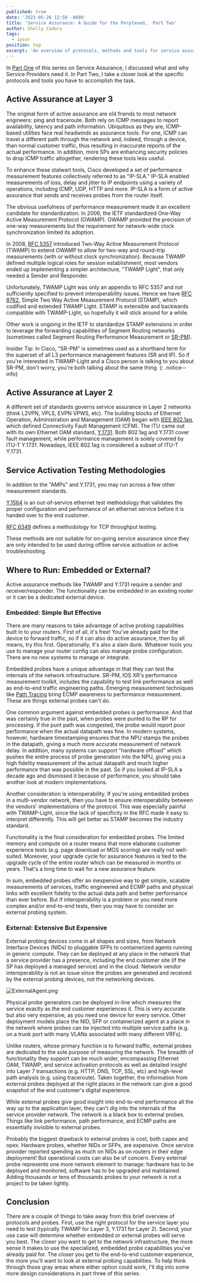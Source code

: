 ```yaml
---
published: true
date: '2023-05-26 12:58 -0600'
title: 'Service Assurance: A Guide for the Perplexed,  Part Two'
author: Shelly Cadora
tags:
  - iosxr
position: top
excerpt: 'An overview of protocols, methods and tools for service assurance'
---
```




In [Part One](https://xrdocs.io/design/blogs/2023-05-16-service-assurance-a-guide-for-the-perplexed/) of this series on Service Assurance, I discussed what and why Service Providers need it.  In Part Two, I take a closer look at the specific protocols and tools you have to accomplish the task.

## Active Assurance at Layer 3
The original form of active assurance are old friends to most network engineers: ping and traceroute.  Both rely on ICMP messages to report availability, latency and path information. Ubiquitous as they are, ICMP-based utilities face real headwinds as assurance tools.  For one, ICMP can travel a different path through the network and, indeed, through a device, than normal customer traffic, thus resulting in inaccurate reports of the actual performance. In addition, more SPs are enhancing security policies to drop ICMP traffic altogether, rendering these tools less useful.

To enhance these stalwart tools, Cisco developed a set of performance measurement features collectively referred to as "IP-SLA."  IP-SLA enabled measurements of loss, delay and jitter to IP endpoints using a variety of operations, including ICMP, UDP, HTTP and more. IP-SLA is a form of active assurance that sends and receives probes from the router itself.

The obvious usefulness of performance measurement made it an excellent candidate for standardization.  In 2006, the IETF standardized One-Way Active Measurement Protocol (OWAMP). OWAMP provided the precision of one-way measurements but the requirement for network-wide clock synchronization limited its adoption.  

In 2008, [RFC 5357](https://datatracker.ietf.org/doc/html/rfc5357) introduced Two-Way Active Measurement Protocol (TWAMP) to extend OWAMP to allow for two-way and round-trip measurements (with or without clock synchronization). Because TWAMP defined multiple logical roles for session establishment, most vendors ended up implementing a simpler architecture, "TWAMP Light", that only needed a Sender and Responder.  

Unfortunately, TWAMP Light was only an appendix to RFC 5357 and not sufficiently specified to prevent interoperability issues.  Hence we have [RFC 8762](https://datatracker.ietf.org/doc/html/rfc8762), Simple Two Way Active Measurement Protocol (STAMP), which codified and extended TWAMP Light. STAMP is extensible and backwards compatible with TWAMP-Light, so hopefully it will stick around for a while.

Other work is ongoing in the IETF to standardize STAMP extensions in order to leverage the forwarding capabilities of Segment Routing networks (sometimes called Segment Routing Performance Measurement or [SR-PM](https://datatracker.ietf.org/doc/draft-ietf-ippm-stamp-srpm/)).  

Insider Tip: In Cisco, "SR-PM" is sometimes used as a shorthand term for the superset of all L3 performance management features (SR and IP).  So if you're interested in TWAMP-Light and a Cisco person is talking to you about SR-PM, don't worry, you're both talking about the same thing.
{: .notice--info}

## Active Assurance at Layer 2

A different set of standards governs service assurance in Layer 2 networks (think L2VPN, VPLS, EVPN VPWS, etc).  The building blocks of Ethernet Operation, Administration and Management (OAM) began with [IEEE 802.1ag](https://www.ieee802.org/1/pages/802.1ag.html), which defined Connectivity Fault Management (CFM).  The ITU came out with its own Ethernet OAM standard, [Y.1731](https://www.itu.int/rec/T-REC-Y.1731/en). Both 802.1ag and Y.1731 cover fault management, while performance management is solely covered by ITU-T Y.1731. Nowadays, IEEE 802.1ag is considered a subset of ITU-T Y.1731.


## Service Activation Testing Methodologies

In addition to the "AMPs" and Y.1731, you may run across a few other measurement standards. 

[Y.1564](https://www.itu.int/rec/T-REC-Y.1564-201602-I/en) is an out-of-service ethernet test methodology that validates the proper configuration and performance of an ethernet service before it is handed over to the end customer.  

[RFC 6349](https://www.ietf.org/rfc/rfc6349.txt) defines a methodology for TCP throughput testing.

These methods are not suitable for on-going service assurance since they are only intended to be used during offline service activation or active troubleshooting.

## Where to Run: Embedded or External?

Active assurance methods like TWAMP and Y.1731 require a sender and receiver/responder.  The functionality can be embedded in an existing router or it can be a dedicated external device.

### Embedded: Simple But Effective

There are many reasons to take advantage of active probing capabilities built in to your routers.  First of all, it's free!  You've already paid for the device to forward traffic, so if it can also do active assurance, then by all means, try this first.  Operationally, it's also a slam dunk.  Whatever tools you use to manage your router config can also manage probe configuration.  There are no new systems to manage or integrate.

Embedded probes have a unique advantage in that they can test the internals of the network infrastructure. SR-PM, IOS XR's performance measurement toolkit, includes the capability to test link performance as well as end-to-end traffic engineering paths. Emerging measurement techniques like [Path Tracing](https://datatracker.ietf.org/doc/draft-filsfils-spring-path-tracing/) bring ECMP awareness to performance measurement.  These are things external probes can't do.

One common argument against embedded probes is performance.  And that was certainly true in the past, when probes were punted to the RP for processing. If the punt path was congested, the probe would report poor performance when the actual datapath was fine. In modern systems, however, hardware timestamping ensures that the NPU stamps the probes in the datapath, giving a much more accurate measurement of network delay.  In addition, many systems can support "hardware offload" which pushes the entire process of probe generation into the NPU, giving you a high fidelity measurement of the actual datapath and much higher performance than was possible in the past.  So if you looked at IP-SLA a decade ago and dismissed it because of performance, you should take another look at modern implementations.

Another consideration is interoperability.  If you're using embedded probes in a multi-vendor network, then you have to ensure interoperability between the vendors' implementations of the protocol.  This was especially painful with TWAMP-Light, since the lack of specificity in the RFC made it easy to interpret differently.  This will get better as STAMP becomes the industry standard.

Functionality is the final consideration for embedded probes. The limited memory and compute on a router means that more elaborate customer experience tests (e.g. page download or MOS scoring) are really not well-suited.  Moreover, your upgrade cycle for assurance features is tied to the upgrade cycle of the entire router which can be measured in months or years.  That's a long time to wait for a new assurance feature.

In sum, embedded probes offer an inexpensive way to get simple, scalable measurements of services, traffic engineered and ECMP paths and physical links with excellent fidelity to the actual data path and better performance than ever before. But if interoperability is a problem or you need more complex and/or end-to-end tests, then you may have to consider an external probing system.

### External: Extensive But Expensive

External probing devices come in all shapes and sizes, from Network Interface Devices (NIDs) to pluggable SFPs to containerized agents running in generic compute.  They can be deployed at any place in the network that a service provider has a presence, including the end customer site (if the SP has deployed a managed service) and in the cloud. Network vendor interoperability is not an issue since the probes are generated and received by the external probing devices, not the networking devices.

![ExternalAgent.png]({{site.baseurl}}/images/ExternalAgent.png)

Physical probe generators can be deployed in-line which measures the service exactly as the end customer experiences it. This is very accurate but also very expensive, as you need one device for every service.  Other deployment models place the NID, SFP or containerized agent at a place in the network where probes can be injected into multiple service paths (e.g. on a trunk port with many VLANs associated with many different VRFs).

Unlike routers, whose primary function is to forward traffic, external probes are dedicated to the sole purpose of measuring the network. The breadth of functionality they support can be much wider, encompassing Ethernet OAM, TWAMP, and service activation protocols as well as detailed insight into Layer 7 transactions (e.g. HTTP, DNS, TCP, SSL, etc) and high-level path analysis (e.g. using traceroute). Taken together, the information from external probes deployed at the right places in the network can give a good snapshot of the end customer's digital experience.

While external probes give good insight into end-to-end performance all the way up to the application layer, they can't dig into the internals of the service provider network.  The network is a black box to external probes. Things like link performance, path performance, and ECMP paths are essentially invisible to external probes.  

Probably the biggest drawback to external probes is cost, both capex and opex.  Hardware probes, whether NIDs or SFPs, are expensive.  Once service provider reported spending as much on NIDs as on routers in their edge deployment!  But operational costs can also be of concern.  Every external probe represents one more network element to manage: hardware has to be deployed and monitored, software has to be upgraded and maintained.  Adding thousands or tens of thousands probes to your network is not a project to be taken lightly.

## Conclusion

There are a couple of things to take away from this brief overview of protocols and probes.  First, use the right protocol for the service layer you need to test (typically TWAMP for Layer 3, Y.1731 for Layer 2). Second, your use case will determine whether embedded or external probes will serve you best. The closer you want to get to the network infrastructure, the more sense it makes to use the specialized, embedded probe capabilities you've already paid for.  The closer you get to the end-to-end customer experience, the more you'll want to look at external probing capabilities.  To help think through those gray areas where either option could work, I'll dig into some more design considerations in part three of this series.